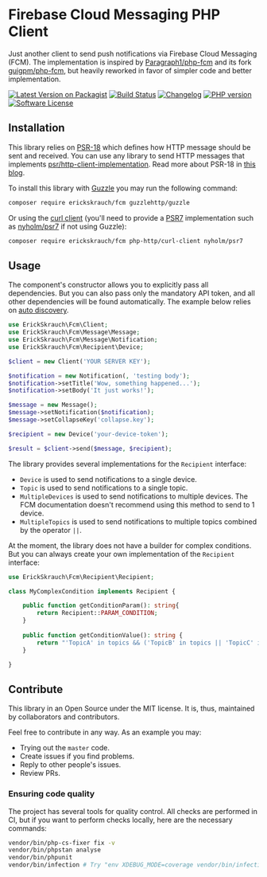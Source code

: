 # Firebase Cloud Messaging PHP Client

Just another client to send push notifications via Firebase Cloud Messaging (FCM). The implementation is inspired by [Paragraph1/php-fcm](https://github.com/Paragraph1/php-fcm) and its fork [guigpm/php-fcm](https://github.com/guigpm/php-fcm), but heavily reworked in favor of simpler code and better implementation.

[![Latest Version on Packagist](https://img.shields.io/packagist/v/erickskrauch/fcm.svg?style=flat-square)](https://packagist.org/packages/erickskrauch/fcm)
[![Build Status](https://img.shields.io/github/actions/workflow/status/erickskrauch/fcm/ci.yml?branch=master&style=flat-square)](https://github.com/erickskrauch/fcm/actions)
[![Changelog](https://img.shields.io/badge/changelog-Keep%20a%20Changelog-%23E05735?style=flat-square)](CHANGELOG.md)
[![PHP version](https://img.shields.io/packagist/dependency-v/erickskrauch/fcm/php?style=flat-square)](composer.json)
[![Software License](https://img.shields.io/badge/license-MIT-green.svg?style=flat-square)](LICENSE)

## Installation

This library relies on [PSR-18](https://www.php-fig.org/psr/psr-18/) which defines how HTTP message should be sent and received. You can use any library to send HTTP messages that implements [psr/http-client-implementation](https://packagist.org/providers/psr/http-client-implementation). Read more about PSR-18 in [this blog](https://www.php-fig.org/blog/2018/11/psr-18-the-php-standard-for-http-clients/).

To install this library with [Guzzle](https://packagist.org/packages/guzzlehttp/guzzle) you may run the following command:

```sh
composer require erickskrauch/fcm guzzlehttp/guzzle
```

Or using the [curl client](https://packagist.org/packages/php-http/curl-client) (you'll need to provide a [PSR7](https://www.php-fig.org/psr/psr-7/) implementation such as [nyholm/psr7](https://packagist.org/packages/nyholm/psr7) if not using Guzzle):

```sh
composer require erickskrauch/fcm php-http/curl-client nyholm/psr7
```

## Usage

The component's constructor allows you to explicitly pass all dependencies. But you can also pass only the mandatory API token, and all other dependencies will be found automatically. The example below relies on [auto discovery](https://docs.php-http.org/en/latest/discovery.html).

```php
use ErickSkrauch\Fcm\Client;
use ErickSkrauch\Fcm\Message\Message;
use ErickSkrauch\Fcm\Message\Notification;
use ErickSkrauch\Fcm\Recipient\Device;

$client = new Client('YOUR SERVER KEY');

$notification = new Notification(, 'testing body');
$notification->setTitle('Wow, something happened...');
$notification->setBody('It just works!');

$message = new Message();
$message->setNotification($notification);
$message->setCollapseKey('collapse.key');

$recipient = new Device('your-device-token');

$result = $client->send($message, $recipient);
```

The library provides several implementations for the `Recipient` interface:
* `Device` is used to send notifications to a single device.
* `Topic` is used to send notifications to a single topic. 
* `MultipleDevices` is used to send notifications to multiple devices. The FCM documentation doesn't recommend using this method to send to 1 device.
* `MultipleTopics` is used to send notifications to multiple topics combined by the operator `||`.

At the moment, the library does not have a builder for complex conditions. But you can always create your own implementation of the `Recipient` interface:

```php
use ErickSkrauch\Fcm\Recipient\Recipient;

class MyComplexCondition implements Recipient {

    public function getConditionParam(): string{
        return Recipient::PARAM_CONDITION;
    }
    
    public function getConditionValue(): string {
        return "'TopicA' in topics && ('TopicB' in topics || 'TopicC' in topics)";
    }

}
```

## Contribute

This library in an Open Source under the MIT license. It is, thus, maintained by collaborators and contributors.

Feel free to contribute in any way. As an example you may:
* Trying out the `master` code. 
* Create issues if you find problems. 
* Reply to other people's issues.
* Review PRs.

### Ensuring code quality

The project has several tools for quality control. All checks are performed in CI, but if you want to perform checks locally, here are the necessary commands:

```sh
vendor/bin/php-cs-fixer fix -v
vendor/bin/phpstan analyse
vendor/bin/phpunit
vendor/bin/infection # Try "env XDEBUG_MODE=coverage vendor/bin/infection" in case of errors
```
